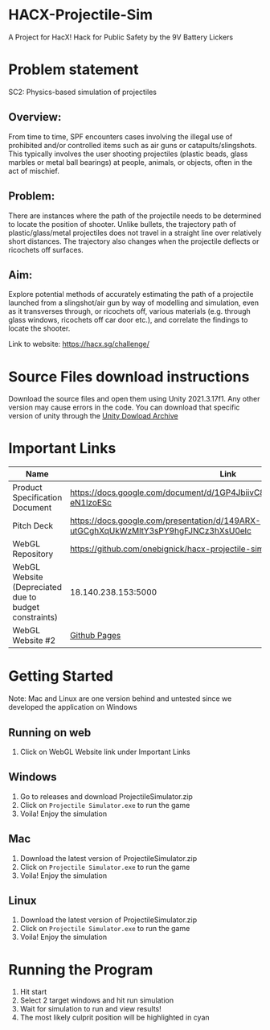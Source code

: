 # HACX-Projectile-Sim
A Project for HacX! Hack for Public Safety by the 9V Battery Lickers

# Problem statement
SC2: Physics-based simulation of projectiles

## Overview:
From time to time, SPF encounters cases involving the illegal use of prohibited and/or controlled items such as air guns or catapults/slingshots. This typically involves the user shooting projectiles (plastic beads, glass marbles or metal ball bearings) at people, animals, or objects, often in the act of mischief.

## Problem:
There are instances where the path of the projectile needs to be determined to locate the position of shooter. Unlike bullets, the trajectory path of plastic/glass/metal projectiles does not travel in a straight line over relatively short distances. The trajectory also changes when the projectile deflects or ricochets off surfaces.

## Aim:
Explore potential methods of accurately estimating the path of a projectile launched from a slingshot/air gun by way of modelling and simulation, even as it transverses through, or ricochets off, various materials (e.g. through glass windows, ricochets off car door etc.), and correlate the findings to locate the shooter.

Link to website: https://hacx.sg/challenge/

# Source Files download instructions
Download the source files and open them using Unity 2021.3.17f1. Any other version may cause errors in the code.
You can download that specific version of unity through the [Unity Dowload Archive](https://unity.com/releases/editor/archive)

# Important Links
| Name  | Link |
| ------------- | ------------- |
| Product Specification Document | https://docs.google.com/document/d/1GP4JbiivC8ZwdoyXQaq4u85IqZsOsKUDS-eN1lzoESc |
| Pitch Deck  | https://docs.google.com/presentation/d/149ARX-utGCghXqUkWzMltY3sPY9hgFJNCz3hXsU0elc |
| WebGL Repository | https://github.com/onebignick/hacx-projectile-sim-webgl |
| WebGL Website (Depreciated due to budget constraints) | 18.140.238.153:5000 |
| WebGL Website #2 | [Github Pages](https://kinneh04.github.io) |

# Getting Started
Note: Mac and Linux are one version behind and untested since we developed the application on Windows

## Running on web
1. Click on WebGL Website link under Important Links

## Windows
1. Go to releases and download ProjectileSimulator.zip
2. Click on ```Projectile Simulator.exe``` to run the game
3. Voila! Enjoy the simulation

## Mac
1. Download the latest version of ProjectileSimulator.zip
2. Click on ```Projectile Simulator.exe``` to run the game
3. Voila! Enjoy the simulation

## Linux
1. Download the latest version of ProjectileSimulator.zip
2. Click on ```Projectile Simulator.exe``` to run the game
3. Voila! Enjoy the simulation

# Running the Program
1. Hit start
2. Select 2 target windows and hit run simulation
3. Wait for simulation to run and view results!
4. The most likely culprit position will be highlighted in cyan
